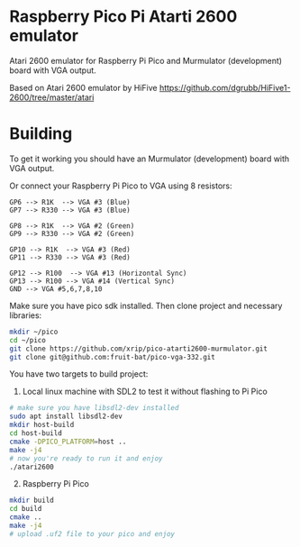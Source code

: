 # Raspberry Pico Pi Atarti 2600 emulator
Atari 2600 emulator for Raspberry Pi Pico and Murmulator (development) board with VGA output.

Based on Atari 2600 emulator by HiFive https://github.com/dgrubb/HiFive1-2600/tree/master/atari

# Building
To get it working you should have an Murmulator (development) board with VGA output. 

Or connect your Raspberry Pi Pico to VGA using 8 resistors:
```
GP6 --> R1K  --> VGA #3 (Blue)
GP7 --> R330 --> VGA #3 (Blue)

GP8 --> R1K  --> VGA #2 (Green)
GP9 --> R330 --> VGA #2 (Green)

GP10 --> R1K  --> VGA #3 (Red)
GP11 --> R330 --> VGA #3 (Red)

GP12 --> R100  --> VGA #13 (Horizontal Sync)
GP13 --> R100 --> VGA #14 (Vertical Sync)
GND --> VGA #5,6,7,8,10
```

Make sure you have pico sdk installed. Then clone project and necessary libraries:

```bash
mkdir ~/pico
cd ~/pico
git clone https://github.com/xrip/pico-atarti2600-murmulator.git
git clone git@github.com:fruit-bat/pico-vga-332.git
```

You have two targets to build project:
1. Local linux machine with SDL2 to test it without flashing to Pi Pico
```bash
# make sure you have libsdl2-dev installed
sudo apt install libsdl2-dev
mkdir host-build
cd host-build
cmake -DPICO_PLATFORM=host ..
make -j4
# now you're ready to run it and enjoy
./atari2600
```

2. Raspberry Pi Pico
```bash
mkdir build
cd build
cmake ..
make -j4
# upload .uf2 file to your pico and enjoy
```
